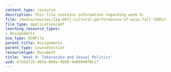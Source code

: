 ```yaml
---
content_type: resource
description: This file contains information regarding week 9.
file: /media/courses/21g-067j-cultural-performances-of-asia-fall-2005/efedaf25d03a0b9a4b694e60940f8cc7_MIT21G_067JF05_dis_qs9.pdf
file_type: application/pdf
learning_resource_types:
- Assignments
ocw_type: OCWFile
parent_title: Assignments
parent_type: CourseSection
resourcetype: Document
title: 'Week 9: Takarazuka and Sexual Politics'
uid: efedaf25-d03a-0b9a-4b69-4e60940f8cc7
---
```

